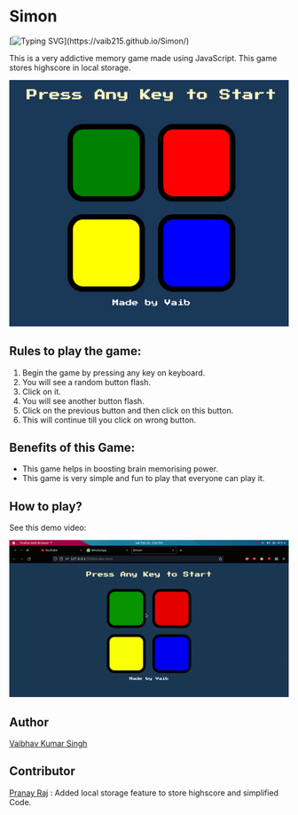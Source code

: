# Simon

[![Typing SVG](https://readme-typing-svg.herokuapp.com?font=Press+Start+2P&color=%230E2DFF&duration=4000&lines=This+is+Simon.;A+fun+memory+Game.;Made+using+Javascript.;Made+by+Vaib.;Click+to+play.)](https://vaib215.github.io/Simon/)

This is a very addictive memory game made using JavaScript.
This game stores highscore in local storage.

![Screenshot](images/ss.png)

## Rules to play the game:
1. Begin the game by pressing any key on keyboard.
2. You will see a random button flash.
3. Click on it.
4. You will see another button flash.
5. Click on the previous button and then click on this button.
6. This will continue till you click on wrong button.

## Benefits of this Game:
* This game helps in boosting brain memorising power.
* This game is very simple and fun to play that everyone can play it.

## How to play?
See this demo video:

![Demo Video](images/game.gif)

## Author

[Vaibhav Kumar Singh](https://linkedin.com/in/vaib215)

## Contributor

[Pranay Raj](https://linkedin.com/in/masterpranay) : Added local storage feature to store highscore and simplified Code.
